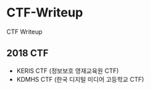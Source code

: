 # CTF-Writeup
CTF Writeup


## 2018 CTF
- KERIS CTF (정보보호 영재교육원 CTF)
- KDMHS CTF (한국 디지털 미디어 고등학교 CTF)
